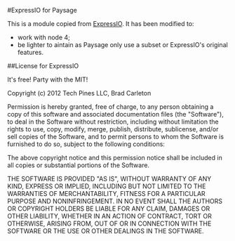 #ExpressIO for Paysage

This is a module copied from [ExpressIO](https://github.com/techpines/express.io).
It has been modified to:
- work with node 4;
- be lighter to aintain as Paysage only use a subset or ExpressIO's original features.

##License for ExpressIO

It's free! Party with the MIT!

Copyright (c) 2012 Tech Pines LLC, Brad Carleton

Permission is hereby granted, free of charge, to any person obtaining a copy of this software and associated documentation files (the "Software"), to deal in the Software without restriction, including without limitation the rights to use, copy, modify, merge, publish, distribute, sublicense, and/or sell copies of the Software, and to permit persons to whom the Software is furnished to do so, subject to the following conditions:

The above copyright notice and this permission notice shall be included in all copies or substantial portions of the Software.

THE SOFTWARE IS PROVIDED "AS IS", WITHOUT WARRANTY OF ANY KIND, EXPRESS OR IMPLIED, INCLUDING BUT NOT LIMITED TO THE WARRANTIES OF MERCHANTABILITY, FITNESS FOR A PARTICULAR PURPOSE AND NONINFRINGEMENT. IN NO EVENT SHALL THE AUTHORS OR COPYRIGHT HOLDERS BE LIABLE FOR ANY CLAIM, DAMAGES OR OTHER LIABILITY, WHETHER IN AN ACTION OF CONTRACT, TORT OR OTHERWISE, ARISING FROM, OUT OF OR IN CONNECTION WITH THE SOFTWARE OR THE USE OR OTHER DEALINGS IN THE SOFTWARE.
